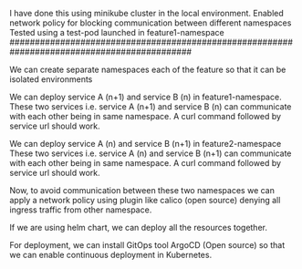 I have done this using minikube cluster in the local environment.
Enabled network policy for blocking communication between different namespaces
Tested using a test-pod launched in feature1-namespace
############################################################################################

We can create separate namespaces each of the feature so that it can be isolated environments

We can deploy service A (n+1) and service B (n) in feature1-namespace. These two services i.e. service A (n+1) and service B (n) can communicate with each other being in same namespace. A curl command followed by service url should work.

We can deploy service A (n) and service B (n+1) in feature2-namespace These two services i.e. service A (n) and service B (n+1) can communicate with each other being in same namespace. A curl command followed by service url should work.

Now, to avoid communication between these two namespaces we can apply a network policy using plugin like calico (open source) denying all ingress traffic from other namespace.

If we are using helm chart, we can deploy all the resources together.

For deployment, we can install GitOps tool ArgoCD (Open source) so that we can enable continuous deployment in Kubernetes.
